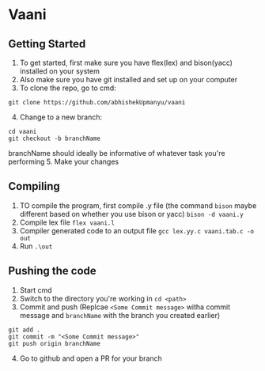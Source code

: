 # Vaani

## Getting Started

1. To get started, first make sure you have flex(lex) and bison(yacc) installed on your system
2. Also make sure you have git installed and set up on your computer
3. To clone the repo, go to cmd:
```
git clone https://github.com/abhishekUpmanyu/vaani
```
4. Change to a new branch:
```
cd vaani
git checkout -b branchName 
```
branchName should ideally be informative of whatever task you're performing
5. Make your changes

## Compiling

1. TO compile the program, first compile .y file (the command `bison` maybe different based on whether you use bison or yacc)
`bison -d vaani.y`
2. Compile lex file
`flex vaani.l`
3. Compiler generated code to an output file
`gcc lex.yy.c vaani.tab.c -o out`
4. Run
`.\out`

## Pushing the code

1. Start cmd
2. Switch to the directory you're working in
`cd <path>`
3. Commit and push (Replcae `<Some Commit message>` witha  commit message and `branchName` with the branch you created earlier)
```
git add .
git commit -m "<Some Commit message>"
git push origin branchName
```
4. Go to github and open a PR for your branch
